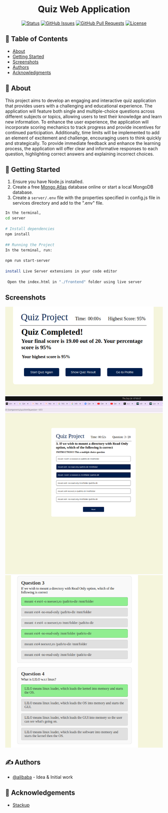 <h1 align="center">Quiz Web Application</h1>

<div align="center">

[![Status](https://img.shields.io/badge/status-active-success.svg)]()
[![GitHub Issues](https://img.shields.io/github/issues/kylelobo/The-Documentation-Compendium.svg)](https://github.com/alibaba0010/authentication-and-authorisation-with-expressjs/issues)
[![GitHub Pull Requests](https://img.shields.io/github/issues-pr/kylelobo/The-Documentation-Compendium.svg)](https://github.com/kylelobo/The-Documentation-Compendium/pulls)
[![License](https://img.shields.io/badge/license-MIT-blue.svg)](/LICENSE)

</div>

## 📝 Table of Contents

- [About](#about)
- [Getting Started](#getting_started)
- [Screenshots](#images)
- [Authors](#authors)
- [Acknowledgments](#acknowledgement)

## 🏁 About <a name = "about"></a>

This project aims to develop an engaging and interactive quiz application that provides users with a challenging and educational experience. The application will feature both single and multiple-choice questions across different subjects or topics, allowing users to test their knowledge and learn new information. To enhance the user experience, the application will incorporate scoring mechanics to track progress and provide incentives for continued participation. Additionally, time limits will be implemented to add an element of excitement and challenge, encouraging users to think quickly and strategically. To provide immediate feedback and enhance the learning process, the application will offer clear and informative responses to each question, highlighting correct answers and explaining incorrect choices.

## 🏁 Getting Started <a name = "getting_started"></a>

1. Ensure you have Node.js installed.
2. Create a free [Mongo Atlas](https://www.mongodb.com/atlas/database) database online or start a local MongoDB database.
3. Create a `server/.env` file with the properties specified in config.js file in services directory and add to the ".env" file.

```sh
In the terminal,
cd server

# Install dependencies
npm install

## Running the Project
In the terminal, run:

npm run start-server

install Live Server extensions in your code editor

 Open the index.html in "./frontend" folder using live server
```

## Screenshots <a name = "images"></a>

![](./images/highest.png)
![](./images/multiple.png)
![](./images/show-quiz.png)

## ✍️ Authors <a name = "authors"></a>

- [@alibaba](https://github.com/alibaba0010) - Idea & Initial work

## 🎉 Acknowledgements <a name = "acknowledgement"></a>

- [Stackup](https://intranet.alxswe.com/)
